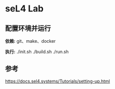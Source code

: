 # seL4 Lab

## 配置环境并运行

**依赖:** git、make、docker

**执行:**
./init.sh
./build.sh
./run.sh

## 参考

https://docs.sel4.systems/Tutorials/setting-up.html